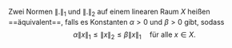Zwei Normen $\|.\|_1$ und $\|.\|_2$ auf einem linearen Raum $X$ heißen ==äquivalent==, falls es Konstanten $\alpha > 0$ und $\beta > 0$ gibt, sodass $$ \alpha \|x\|_1 \leq \|x\|_2 \leq \beta \|x\|_1 \quad \text{für alle } x \in X. $$